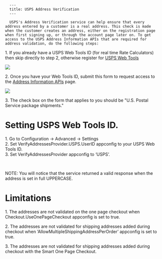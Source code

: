 
      ---
      title: USPS Address Verification
      ---

      USPS's Address Verification service can help ensure that every address entered by a customer is a real address. This check is made when the customer creates an address, either on the registration page when first signing up, or through the account page later on. To get access to the USPS Address Information APIs that are required for address validation, do the following steps:

1\. If you already have a USPS Web Tools ID (for real time Rate Calculators) then skip directly to step 2, otherwise register for [USPS Web Tools](https://secure.shippingapis.com/registration/)

![](http://manual.aspdotnetstorefront.com/images/product/ML8/usps_addverify_form.jpg)

2\. Once you have your Web Tools ID, submit this form to request access to the [Address Information APIs](https://www.usps.com/business/webtools-address-information.htm) page.

![](http://manual.aspdotnetstorefront.com/images/product/ML8/usps_addverify_web.jpg)

3\. The check box on the form that applies to you should be "U.S. Postal Service package shipments."

**Setting USPS Web Tools ID.**
==============================

1\. Go to Configuration → Advanced → Settings  
2\. Set VerifyAddressesProvider.USPS.UserID appconfig to your USPS Web Tools ID.  
3\. Set VerifyAddressesProvider appconfig to ‘USPS’.

​

NOTE: You will notice that the service returned a valid response when the address is set in full UPPERCASE.

**Limitations**
===============

1\. The addresses are not validated on the one page checkout when Checkout.UseOnePageCheckout appconfig is set to true.

2\. The addresses are not validated for shipping addresses added during checkout when ‘AllowMultipleShippingAddressPerOrder’ appconfig is set to true.

3\. The addresses are not validated for shipping addresses added during checkout with the Smart One Page Checkout.
      